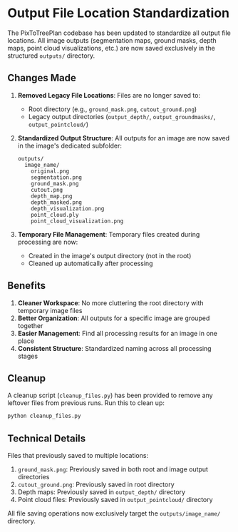 # Output File Location Standardization

The PixToTreePlan codebase has been updated to standardize all output file locations. All image outputs (segmentation maps, ground masks, depth maps, point cloud visualizations, etc.) are now saved exclusively in the structured `outputs/` directory.

## Changes Made

1. **Removed Legacy File Locations**: Files are no longer saved to:
   - Root directory (e.g., `ground_mask.png`, `cutout_ground.png`)
   - Legacy output directories (`output_depth/`, `output_groundmasks/`, `output_pointcloud/`)

2. **Standardized Output Structure**: All outputs for an image are now saved in the image's dedicated subfolder:
   ```
   outputs/
     image_name/
       original.png
       segmentation.png
       ground_mask.png
       cutout.png
       depth_map.png
       depth_masked.png
       depth_visualization.png
       point_cloud.ply
       point_cloud_visualization.png
   ```

3. **Temporary File Management**: Temporary files created during processing are now:
   - Created in the image's output directory (not in the root)
   - Cleaned up automatically after processing

## Benefits

1. **Cleaner Workspace**: No more cluttering the root directory with temporary image files
2. **Better Organization**: All outputs for a specific image are grouped together
3. **Easier Management**: Find all processing results for an image in one place
4. **Consistent Structure**: Standardized naming across all processing stages

## Cleanup

A cleanup script (`cleanup_files.py`) has been provided to remove any leftover files from previous runs.
Run this to clean up:

```bash
python cleanup_files.py
```

## Technical Details

Files that previously saved to multiple locations:

1. `ground_mask.png`: Previously saved in both root and image output directories
2. `cutout_ground.png`: Previously saved in root directory
3. Depth maps: Previously saved in `output_depth/` directory
4. Point cloud files: Previously saved in `output_pointcloud/` directory

All file saving operations now exclusively target the `outputs/image_name/` directory.
